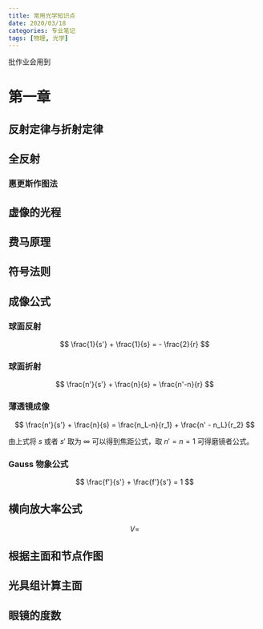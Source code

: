 ```yaml
---
title: 常用光学知识点
date: 2020/03/18
categories: 专业笔记
tags: [物理, 光学]
---
```


<!-- toc -->

<!-- more -->
批作业会用到
# 第一章

## 反射定律与折射定律

## 全反射

### 惠更斯作图法

## 虚像的光程

## 费马原理

## 符号法则

## 成像公式

### 球面反射

$$
\frac{1}{s'} + \frac{1}{s} = - \frac{2}{r}
$$

### 球面折射

$$
\frac{n'}{s'} + \frac{n}{s} = \frac{n'-n}{r}
$$

### 薄透镜成像

$$
\frac{n'}{s'} + \frac{n}{s} = \frac{n_L-n}{r_1} + \frac{n' - n_L}{r_2}
$$

由上式将 $s$ 或者 $s'$ 取为 $\infty$ 可以得到焦距公式，取 $n'=n=1$ 可得磨镜者公式。

### Gauss 物象公式

$$
\frac{f'}{s'} + \frac{f'}{s'} = 1
$$

## 横向放大率公式

$$
V = 
$$

## 根据主面和节点作图

## 光具组计算主面



## 眼镜的度数

